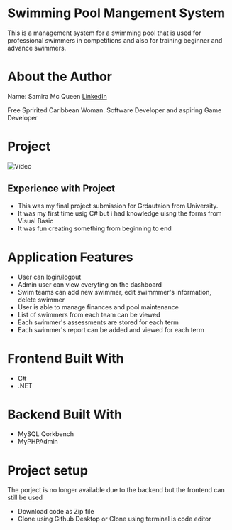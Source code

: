 # Swimming Pool Mangement System
This is a management system for a swimming pool that is used for professional swimmers in competitions and also for training beginner and advance swimmers. 

# About the Author
Name: Samira Mc Queen
[LinkedIn](https://www.linkedin.com/in/samira-mc-queen-1882431a7/)

Free Spririted Caribbean Woman.
Software Developer and aspiring Game Developer

# Project 
![Video](./src/assets/images/angular.gif)

## Experience with Project
- This was my final project submission for Grdautaion from University. 
- It was my first time usig C# but i had knowledge uisng the forms from Visual Basic 
- It was fun creating something from beginning to end

# Application Features
- User can login/logout
- Admin user can view everyting on the dashboard
- Swim teams can add new swimmer, edit swimmmer's information, delete swimmer
- User is able to manage finances and pool maintenance
- List of swimmers from each team can be viewed
- Each swimmer's assessments are stored for each term
- Each swimmer's report can be added and viewed for each term

# Frontend Built With
- C#
- .NET

# Backend Built With
- MySQL Qorkbench
- MyPHPAdmin

# Project setup
The porject is no longer available due to the backend but the frontend can still be used

- Download code as Zip file
- Clone using Github Desktop or Clone using terminal is code editor
